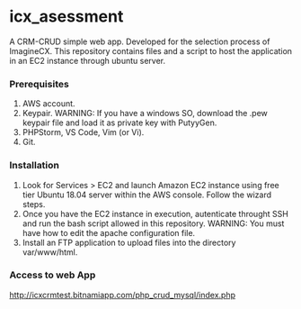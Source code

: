 # icx_asessment
A CRM-CRUD simple web app. Developed for the selection process of ImagineCX. This repository contains  files and a script to host the application in an EC2 instance through ubuntu server. 


### Prerequisites

1. AWS account. 
2. Keypair. WARNING: If you have a windows SO, download the .pew keypair file and load it as private key with PutyyGen.
3. PHPStorm, VS Code, Vim (or Vi).
4. Git.


### Installation

1. Look for Services > EC2 and launch Amazon EC2 instance using free tier Ubuntu 18.04 server within the AWS console. Follow the wizard steps.
2. Once you have the EC2 instance in execution, autenticate throught SSH and run the bash script allowed in this repository. WARNING: You must have how to edit the apache configuration file. 
3. Install an FTP application to upload files into the directory var/www/html.

### Access to web App

http://icxcrmtest.bitnamiapp.com/php_crud_mysql/index.php

